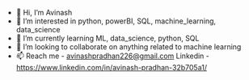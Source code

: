 - 👋 Hi, I’m Avinash
- 👀 I’m interested in python, powerBI, SQL, machine_learning, data_science
- 🌱 I’m currently learning ML, data_science, python, SQL
- 💞️ I’m looking to collaborate on anything related to machine learning
- 📫 Reach me - avinashpradhan226@gmail.com 
Linkedin - https://www.linkedin.com/in/avinash-pradhan-32b705a1/

<!---
aviprad/aviprad is a ✨ special ✨ repository because its `README.md` (this file) appears on your GitHub profile.
You can click the Preview link to take a look at your changes.
--->
